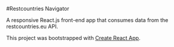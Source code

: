 #Restcountries Navigator

A responsive React.js front-end app that consumes data from the restcountries.eu API.

This project was bootstrapped with [Create React App](https://github.com/facebook/create-react-app).



